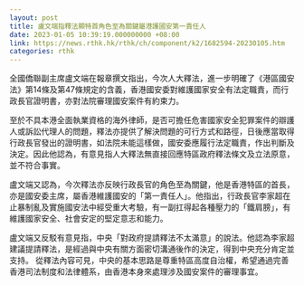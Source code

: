 ```yaml
---
layout: post
title: 盧文端指釋法顯特首角色至為關鍵屬港護國安第一責任人
date: 2023-01-05 10:39:19.000000000 +08:00
link: https://news.rthk.hk/rthk/ch/component/k2/1682594-20230105.htm
categories: rthk
---
```


全國僑聯副主席盧文端在報章撰文指出，今次人大釋法，進一步明確了《港區國安法》第14條及第47條規定的含義，香港國安委對維護國家安全有法定職責，而行政長官證明書，亦對法院審理國安案件有約束力。

至於不具本港全面執業資格的海外律師，是否可擔任危害國家安全犯罪案件的辯護人或訴訟代理人的問題，釋法亦提供了解決問題的可行方式和路徑，日後應當取得行政長官發出的證明書，如法院未能這樣做，國安委應履行法定職責，作出判斷及決定。因此他認為，有意見指人大釋法無直接回應特區政府釋法條文及立法原意，並不符合事實。

盧文端又認為，今次釋法亦反映行政長官的角色至為關鍵，他是香港特區的首長，亦是國安委主席，屬香港維護國安的「第一責任人」。他指出，行政長官李家超在止暴制亂及實施國安法中經受重大考驗，有一副扛得起各種壓力的「鐵肩膀」，有維護國家安全、社會安定的堅定意志和能力。

盧文端又反駁有意見指，中央「對政府提請釋法不太滿意」的說法。他認為李家超建議提請釋法，是經過與中央有關方面密切溝通後作的決定，得到中央充分肯定並支持。 從釋法內容可見，中央的基本思路是尊重特區高度自治權，希望通過完善香港司法制度和法律體系，由香港本身來處理涉及國安案件的審理事宜。
